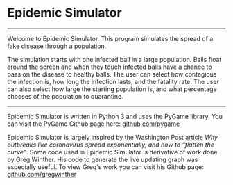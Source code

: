 # Epidemic Simulator

---

Welcome to Epidemic Simulator. This program simulates the spread of a fake disease through a population. 

The simulation starts with one infected ball in a large population. Balls float around the screen
and when they touch infected balls have a chance to pass on the disease to healthy balls. The user
can select how contagious the infection is, how long the infection lasts, and the fatality rate. The user can also select how large the starting population is, and what percentage chooses of the population to quarantine.



---

Epidemic Simulator is written in Python 3 and uses the PyGame library. You can visit the PyGame Github page here: <a href="https://github.com/pygame" target="_top">github.com/pygame</a>

Epidemic Simulator is largely inspired by the Washington Post <a href="https://www.washingtonpost.com/graphics/2020/world/corona-simulator/" target="_top">article</a> <i>Why outbreaks like coronavirus spread exponentially, and how to “flatten the curve”</i>. Some code used in Epidemic Simulator is derivative of work done by Greg Winther. His code to generate the live updating graph was especially useful. To view Greg's work you can visit his Github page: <a href="https://github.com/gregwinther" target="_top">github.com/gregwinther</a>
 
